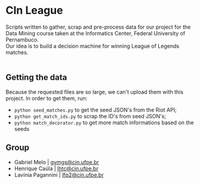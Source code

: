# CIn League

Scripts written to gather, scrap and pre-process data for our project for the Data Mining course taken at the Informatics Center, Federal University of Pernambuco.<br>
Our idea is to build a decision machine for winning League of Legends matches.<br><br>

## Getting the data

Because the requested files are so large, we can't upload them with this project. In order to get them, run:

-   `python seed_matches.py` to get the seed JSON's from the Riot API;
-   `python get_match_ids.py` to scrap the ID's from seed JSON's;
-   `python match_decorator.py` to get more match informations based on the seeds

## Group

-   Gabriel Melo | gvmgs@cin.ufpe.br
-   Henrique Caúla | lhtc@cin.ufpe.br
-   Lavínia Pagannini | lfp2@cin.ufpe.br
